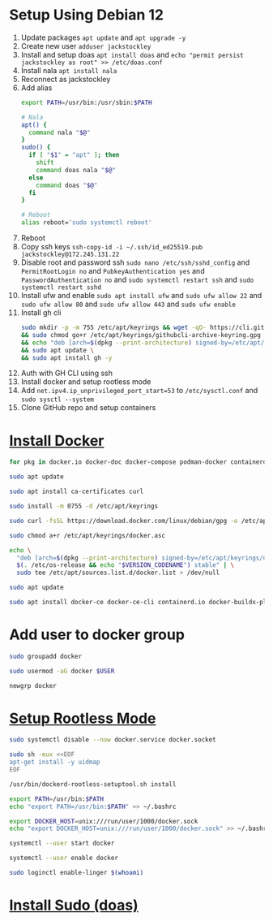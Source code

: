 # Setup Using Debian 12
1. Update packages `apt update` and `apt upgrade -y`
2. Create new user `adduser jackstockley`
3. Install and setup doas `apt install doas` and `echo "permit persist jackstockley as root" >> /etc/doas.conf`
4. Install nala `apt install nala`
5. Reconnect as jackstockley
6. Add alias 
    ```bash
   export PATH=/usr/bin:/usr/sbin:$PATH
   
    # Nala
    apt() {
      command nala "$@"
    }
    sudo() {
      if [ "$1" = "apt" ]; then
        shift
        command doas nala "$@"
      else
        command doas "$@"
      fi
    }
   
   # Reboot
   alias reboot='sudo systemctl reboot'
   ```
7. Reboot
8. Copy ssh keys `ssh-copy-id -i ~/.ssh/id_ed25519.pub jackstockley@172.245.131.22`
9. Disable root and password ssh `sudo nano /etc/ssh/sshd_config` and `PermitRootLogin no` and 
   `PubkeyAuthentication yes` and `PasswordAuthentication no` and `sudo systemctl restart ssh` and `sudo systemctl restart sshd`
10. Install ufw and enable `sudo apt install ufw` and `sudo ufw allow 22` and `sudo ufw allow 80` and `sudo ufw allow 443` 
    and `sudo ufw enable`
11. Install gh cli 
    ```bash
    sudo mkdir -p -m 755 /etc/apt/keyrings && wget -qO- https://cli.github.com/packages/githubcli-archive-keyring.gpg | sudo tee /etc/apt/keyrings/githubcli-archive-keyring.gpg > /dev/null \
    && sudo chmod go+r /etc/apt/keyrings/githubcli-archive-keyring.gpg \
    && echo "deb [arch=$(dpkg --print-architecture) signed-by=/etc/apt/keyrings/githubcli-archive-keyring.gpg] https://cli.github.com/packages stable main" | sudo tee /etc/apt/sources.list.d/github-cli.list > /dev/null \
    && sudo apt update \
    && sudo apt install gh -y
    ```
12. Auth with GH CLI using ssh
13. Install docker and setup rootless mode
14. Add `net.ipv4.ip_unprivileged_port_start=53` to `/etc/sysctl.conf` and `sudo sysctl --system`
15. Clone GitHub repo and setup containers


# [Install Docker](https://docs.docker.com/engine/install/debian/)
```bash
for pkg in docker.io docker-doc docker-compose podman-docker containerd runc; do sudo apt-get remove $pkg; done
```
```bash
sudo apt update
```
```bash
sudo apt install ca-certificates curl
```
```bash
sudo install -m 0755 -d /etc/apt/keyrings
```
```bash
sudo curl -fsSL https://download.docker.com/linux/debian/gpg -o /etc/apt/keyrings/docker.asc
```
```bash
sudo chmod a+r /etc/apt/keyrings/docker.asc
```
```bash
echo \
  "deb [arch=$(dpkg --print-architecture) signed-by=/etc/apt/keyrings/docker.asc] https://download.docker.com/linux/debian \
  $(. /etc/os-release && echo "$VERSION_CODENAME") stable" | \
  sudo tee /etc/apt/sources.list.d/docker.list > /dev/null
```
```bash
sudo apt update
```
```bash
sudo apt install docker-ce docker-ce-cli containerd.io docker-buildx-plugin docker-compose-plugin
```

# Add user to docker group
```bash
sudo groupadd docker
````
```bash
sudo usermod -aG docker $USER
```
```bash
newgrp docker
```
# [Setup Rootless Mode](https://docs.docker.com/engine/security/rootless/#install)
```bash
sudo systemctl disable --now docker.service docker.socket
```
```bash
sudo sh -eux <<EOF
apt-get install -y uidmap
EOF
```
```bash
/usr/bin/dockerd-rootless-setuptool.sh install
```
```bash
export PATH=/usr/bin:$PATH
echo "export PATH=/usr/bin:$PATH" >> ~/.bashrc
```
```bash
export DOCKER_HOST=unix:///run/user/1000/docker.sock
echo "export DOCKER_HOST=unix:///run/user/1000/docker.sock" >> ~/.bashrc
```
```bash
systemctl --user start docker
```
```bash
systemctl --user enable docker
```
```bash
sudo loginctl enable-linger $(whoami)
```

# [Install Sudo (doas)](https://www.makeuseof.com/how-to-install-and-use-doas/)

